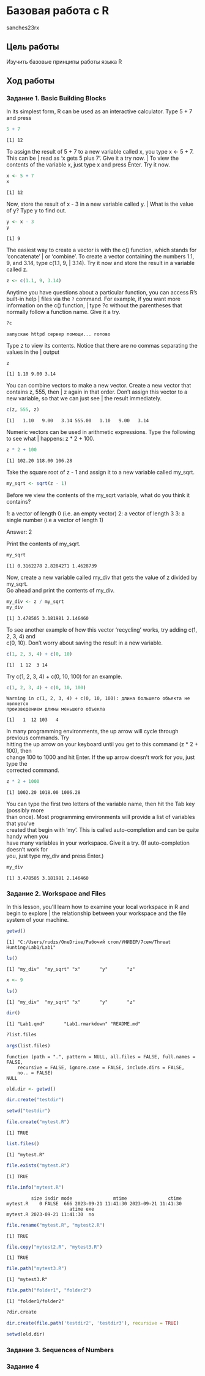 Базовая работа с R
================
sanches23rx

## Цель работы

Изучить базовые принципы работы языка R

## Ход работы

### Задание 1. Basic Building Blocks

In its simplest form, R can be used as an interactive calculator. Type
5 + 7 and press

``` r
5 + 7
```

    [1] 12

To assign the result of 5 + 7 to a new variable called x, you type x \<-
5 + 7. This can be | read as ‘x gets 5 plus 7’. Give it a try now. | To
view the contents of the variable x, just type x and press Enter. Try it
now.

``` r
x <- 5 + 7
x
```

    [1] 12

Now, store the result of x - 3 in a new variable called y. | What is the
value of y? Type y to find out.

``` r
y <- x - 3
y
```

    [1] 9

The easiest way to create a vector is with the c() function, which
stands for ‘concatenate’ | or ‘combine’. To create a vector containing
the numbers 1.1, 9, and 3.14, type c(1.1, 9, | 3.14). Try it now and
store the result in a variable called z.

``` r
z <- c(1.1, 9, 3.14)
```

Anytime you have questions about a particular function, you can access
R’s built-in help | files via the `?` command. For example, if you want
more information on the c() function, | type ?c without the parentheses
that normally follow a function name. Give it a try.

``` r
?c
```

    запускаю httpd сервер помощи... готово

Type z to view its contents. Notice that there are no commas separating
the values in the | output

``` r
z
```

    [1] 1.10 9.00 3.14

You can combine vectors to make a new vector. Create a new vector that
contains z, 555, then | z again in that order. Don’t assign this vector
to a new variable, so that we can just see | the result immediately.

``` r
c(z, 555, z)
```

    [1]   1.10   9.00   3.14 555.00   1.10   9.00   3.14

Numeric vectors can be used in arithmetic expressions. Type the
following to see what | happens: z \* 2 + 100.

``` r
z * 2 + 100
```

    [1] 102.20 118.00 106.28

Take the square root of z - 1 and assign it to a new variable called
my_sqrt.

``` r
my_sqrt <- sqrt(z - 1)
```

Before we view the contents of the my_sqrt variable, what do you think
it contains?

1: a vector of length 0 (i.e. an empty vector) 2: a vector of length 3
3: a single number (i.e a vector of length 1)

Answer: 2

Print the contents of my_sqrt.

``` r
my_sqrt
```

    [1] 0.3162278 2.8284271 1.4628739

Now, create a new variable called my_div that gets the value of z
divided by my_sqrt.  
Go ahead and print the contents of my_div.

``` r
my_div <- z / my_sqrt
my_div
```

    [1] 3.478505 3.181981 2.146460

To see another example of how this vector ‘recycling’ works, try adding
c(1, 2, 3, 4) and  
c(0, 10). Don’t worry about saving the result in a new variable.

``` r
c(1, 2, 3, 4) + c(0, 10)
```

    [1]  1 12  3 14

Try c(1, 2, 3, 4) + c(0, 10, 100) for an example.

``` r
c(1, 2, 3, 4) + c(0, 10, 100)
```

    Warning in c(1, 2, 3, 4) + c(0, 10, 100): длина большего объекта не является
    произведением длины меньшего объекта

    [1]   1  12 103   4

In many programming environments, the up arrow will cycle through
previous commands. Try  
hitting the up arrow on your keyboard until you get to this command (z
\* 2 + 100), then  
change 100 to 1000 and hit Enter. If the up arrow doesn’t work for you,
just type the  
corrected command.

``` r
z * 2 + 1000
```

    [1] 1002.20 1018.00 1006.28

You can type the first two letters of the variable name, then hit the
Tab key (possibly more  
than once). Most programming environments will provide a list of
variables that you’ve  
created that begin with ‘my’. This is called auto-completion and can be
quite handy when you  
have many variables in your workspace. Give it a try. (If
auto-completion doesn’t work for  
you, just type my_div and press Enter.)

``` r
my_div
```

    [1] 3.478505 3.181981 2.146460

### Задание 2. Workspace and Files

In this lesson, you’ll learn how to examine your local workspace in R
and begin to explore | the relationship between your workspace and the
file system of your machine.

``` r
getwd()
```

    [1] "C:/Users/rudzs/OneDrive/Рабочий стол/УНИВЕР/7сем/Threat Hunting/Lab1/Lab1"

``` r
ls()
```

    [1] "my_div"  "my_sqrt" "x"       "y"       "z"      

``` r
x <- 9

ls()
```

    [1] "my_div"  "my_sqrt" "x"       "y"       "z"      

``` r
dir()
```

    [1] "Lab1.qmd"       "Lab1.rmarkdown" "README.md"     

``` r
?list.files

args(list.files)
```

    function (path = ".", pattern = NULL, all.files = FALSE, full.names = FALSE, 
        recursive = FALSE, ignore.case = FALSE, include.dirs = FALSE, 
        no.. = FALSE) 
    NULL

``` r
old.dir <- getwd()

dir.create("testdir")

setwd("testdir")

file.create("mytest.R")
```

    [1] TRUE

``` r
list.files()
```

    [1] "mytest.R"

``` r
file.exists("mytest.R")
```

    [1] TRUE

``` r
file.info("mytest.R")
```

             size isdir mode               mtime               ctime
    mytest.R    0 FALSE  666 2023-09-21 11:41:30 2023-09-21 11:41:30
                           atime exe
    mytest.R 2023-09-21 11:41:30  no

``` r
file.rename("mytest.R", "mytest2.R")
```

    [1] TRUE

``` r
file.copy("mytest2.R", "mytest3.R")
```

    [1] TRUE

``` r
file.path("mytest3.R")
```

    [1] "mytest3.R"

``` r
file.path("folder1", "folder2")
```

    [1] "folder1/folder2"

``` r
?dir.create

dir.create(file.path('testdir2', 'testdir3'), recursive = TRUE)

setwd(old.dir)
```

### Задание 3. Sequences of Numbers

### Задание 4
